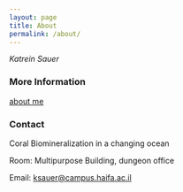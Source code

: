 ```yaml
---
layout: page
title: About
permalink: /about/
---
```

_Katrein Sauer_

### More Information

[about me](https://sites.google.com/marsci.haifa.ac.il/masslab/team/katrein-sauer?authuser=1)  

### Contact

Coral Biomineralization in a changing ocean

Room: Multipurpose Building, dungeon office

Email: ksauer@campus.haifa.ac.il
